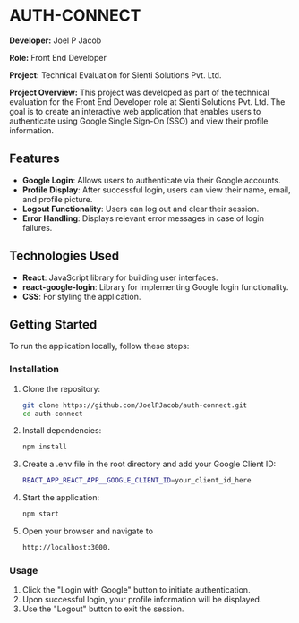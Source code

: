 # AUTH-CONNECT

**Developer:** Joel P Jacob 

**Role:** Front End Developer  

**Project:** Technical Evaluation for Sienti Solutions Pvt. Ltd.

**Project Overview:** This project was developed as part of the technical evaluation for the Front End Developer role at Sienti Solutions Pvt. Ltd. The goal is to create an interactive web application that enables users to authenticate using Google Single Sign-On (SSO) and view their profile information.

## Features

- **Google Login**: Allows users to authenticate via their Google accounts.
- **Profile Display**: After successful login, users can view their name, email, and profile picture.
- **Logout Functionality**: Users can log out and clear their session.
- **Error Handling**: Displays relevant error messages in case of login failures.

## Technologies Used

- **React**: JavaScript library for building user interfaces.
- **react-google-login**: Library for implementing Google login functionality.
- **CSS**: For styling the application.

## Getting Started

To run the application locally, follow these steps:

### Installation

1. Clone the repository:

   ```bash
   git clone https://github.com/JoelPJacob/auth-connect.git
   cd auth-connect

2. Install dependencies:

    ```bash
    npm install

3. Create a .env file in the root directory and add your Google Client ID:

    ```bash
    REACT_APP_REACT_APP__GOOGLE_CLIENT_ID=your_client_id_here

4. Start the application:

    ```bash
    npm start

5. Open your browser and navigate to 

    ```bash
    http://localhost:3000.
    
### Usage

1. Click the "Login with Google" button to initiate authentication.
2. Upon successful login, your profile information will be displayed.
3. Use the "Logout" button to exit the session. 